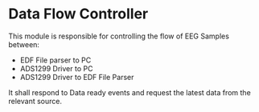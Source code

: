 # Data Flow Controller
This module is responsible for controlling the flow of EEG Samples between:
* EDF File parser to PC
* ADS1299 Driver to PC
* ADS1299 Driver to EDF File Parser

It shall respond to Data ready events and request the latest data from the relevant source.
